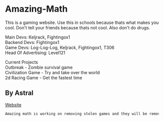 # Amazing-Math
This is a gaming website. Use this in schools because thats what makes you cool. Don't tell your friends because thats not cool. Also don't do drugs.

Main Devs: Keljrack, Fightingox1<br />
Backend Devs: Fightingox1 <br />
Game Devs: Log-Log-Log, Keljrack, Fightingox1, T306<br />
Head Of Advertising: Level121

Current Projects <br />
Outbreak - Zombie survival game <br />
Civilization Game - Try and take over the world <br />
2d Racing Game - Get the fastest time

## By Astral

[Website](https://bit.ly/amazing-math)

```css
Amazing math is working on removing stolen games and they will be removed in the coming months as soon as some in house games are finished.
```

